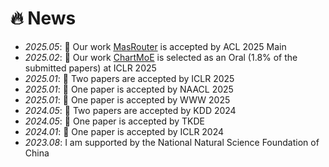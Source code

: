 # 🔥 News
- *2025.05*: 🎉 Our work [MasRouter](https://arxiv.org/abs/2502.11133) is accepted by ACL 2025 Main
- *2025.02*: 🎉 Our work [ChartMoE](https://openreview.net/forum?id=o5TsWTUSeF) is selected as an Oral (1.8% of the submitted papers) at ICLR 2025 
- *2025.01*: 🎉 Two papers are accepted by ICLR 2025
- *2025.01*: 🎉 One paper is accepted by NAACL 2025
- *2025.01*: 🎉 One paper is accepted by WWW 2025
- *2024.05*: 🎉 Two papers are accepted by KDD 2024
- *2024.05*: 🎉 One paper is accepted by TKDE
- *2024.01*: 🎉 One paper is accepted by ICLR 2024
- *2023.08*: I am supported by the National Natural Science Foundation of China
